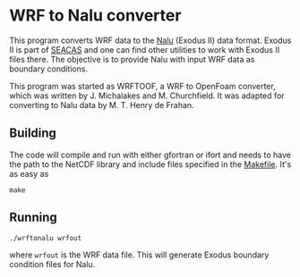 # WRF to Nalu converter

This program converts WRF data to
the [Nalu](https://github.com/NaluCFD/Nalu) (Exodus II) data
format. Exodus II is part of [SEACAS](gsjaardema.github.io/seacas) and
one can find other utilities to work with Exodus II files there. The
objective is to provide Nalu with input WRF data as boundary
conditions.

This program was started as WRFTOOF, a WRF to OpenFoam converter,
which was written by J. Michalakes and M. Churchfield. It was adapted
for converting to Nalu data by M. T. Henry de Frahan.

## Building

The code  will compile and run with either gfortran or ifort and
needs to have the path to the NetCDF library and include files specified
in the [Makefile](Makefile). It's as easy as 

```{bash}
make
```

## Running

```{bash}
./wrftonalu wrfout
```
where `wrfout` is the WRF data file. This will generate Exodus
boundary condition files for Nalu.

